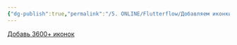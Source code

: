 ```yaml
---
{"dg-publish":true,"permalink":"/5. ONLINE/Flutterflow/Добавляем иконки (icons)/","created":"2024-10-23T14:42:57.063-03:00","updated":"2024-10-23T14:43:47.597-03:00"}
---
```


[Добавь 3600+ иконок](https://www.youtube.com/watch?v=RKkHks9Si5E "#FlutterFlow - Add 3600+ fresh Icons to your project!")


